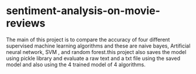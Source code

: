 # sentiment-analysis-on-movie-reviews
The main of this project is to compare the accuracy of four different supervised machine learning algorithms and these are naive bayes, Artificial neural network, SVM , and random forest.this project also saves the model using pickle library and evaluate a raw text and a txt file using the saved model and also using the 4 trained model of 4 algorithms.
